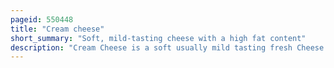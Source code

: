 ```yaml
---
pageid: 550448
title: "Cream cheese"
short_summary: "Soft, mild-tasting cheese with a high fat content"
description: "Cream Cheese is a soft usually mild tasting fresh Cheese made from Milk and Cream. Cream Cheese is not naturally matured and is meant to be eaten fresh so it Differs from other soft Cheeses such as Brie and Neufchtel. It is a more comparable Taste Texture and Production Method to boursin and mascarpone. Stabilizers such as carob Bean Gum and Carrageenan are often added in industrial Production."
---
```

